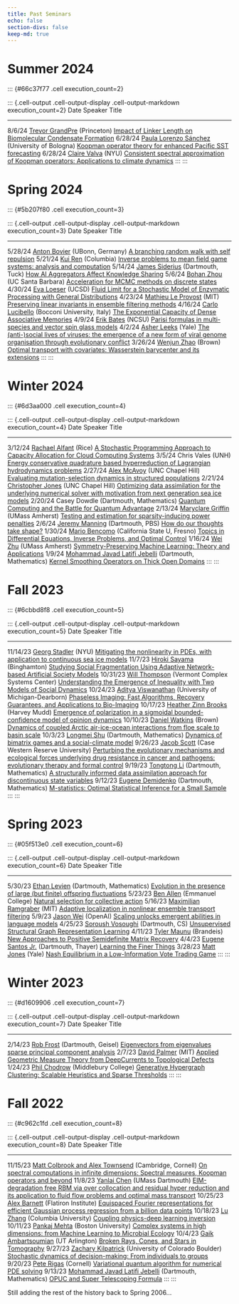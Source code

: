 ```yaml
---
title: Past Seminars
echo: false
section-divs: false
keep-md: true
---
```





# Summer 2024

::: {#66c37f77 .cell execution_count=2}

::: {.cell-output .cell-output-display .cell-output-markdown execution_count=2}
Date     Speaker                                                                                                Title
-------  -----------------------------------------------------------------------------------------------------  -------------------------------------------------------------------------------------------------------------------------
8/6/24   [Trevor GrandPre](https://www.trevorgrandpre.com/) (Princeton)                                         [Impact of Linker Length on Biomolecular Condensate Formation](/seminar_pages/GrandPreSS24.html)
6/28/24  [Paula Lorenzo Sánchez](https://www.unibo.it/sitoweb/paula.lorenzosanche2/en) (University of Bologna)  [Koopman operator theory for enhanced Pacific SST forecasting](/seminar_pages/LorenzoSS24.html)
6/28/24  [Claire Valva](https://clairevalva.github.io/) (NYU)                                                   [Consistent spectral approximation of Koopman operators: Applications to climate dynamics](/seminar_pages/ValvaSS24.html)
:::
:::


# Spring 2024

::: {#5b207f80 .cell execution_count=3}

::: {.cell-output .cell-output-display .cell-output-markdown execution_count=3}
Date     Speaker                                                                                                                                Title
-------  -------------------------------------------------------------------------------------------------------------------------------------  ----------------------------------------------------------------------------------------------------------------------------------------------------------
5/28/24  [Anton Bovier](https://wt.iam.uni-bonn.de/bovier/home/) (UBonn, Germany)                                                               [A branching random walk with self repulsion](/seminar_pages/BovierS24.html)
5/21/24  [Kui Ren](https://www.columbia.edu/~kr2002/) (Columbia)                                                                                [Inverse problems to mean field game systems: analysis and computation](/seminar_pages/RenS24.html)
5/14/24  [James Siderius](https://www.tuck.dartmouth.edu/faculty/faculty-directory/james-siderius) (Dartmouth, Tuck)                            [How AI Aggregators Affect Knowledge Sharing](/seminar_pages/SideriusS24.html)
5/6/24   [Bohan Zhou](https://scholar.google.com/citations?hl=en&user=Fc4gd7oAAAAJ&view_op=list_works&sortby=pubdate) (UC Santa Barbara)        [Acceleration for MCMC methods on discrete states](/seminar_pages/ZhouS24.html)
4/30/24  [Eva Loeser](https://sites.google.com/ucsd.edu/eva-loesers-website/home) (UCSD)                                                        [Fluid Limit for a Stochastic Model of Enzymatic Processing with General Distributions](/seminar_pages/LoeserS24.html)
4/23/24  [Mathieu Le Provost](https://nbviewer.org/github/jlindbloom/dartmouth-acms/blob/main/slides/Le_Provost_Dartmouth_ACMS_0424.pdf) (MIT)  [Preserving linear invariants in ensemble filtering methods](/seminar_pages/LeProvostS24.html)
4/16/24  [Carlo Lucibello](https://carlolucibello.github.io/) (Bocconi University, Italy)                                                       [The Exponential Capacity of Dense Associative Memories](/seminar_pages/LucibelloS24.html)
4/9/24   [Erik Bates](https://www.ewbates.com/home) (NCSU)                                                                                      [Parisi formulas in multi-species and vector spin glass models](/seminar_pages/BatesS24.html)
4/2/24   [Asher Leeks](https://asherleeks.com/) (Yale)                                                                                          [The (anti-)social lives of viruses: the emergence of a new form of viral genome organisation through evolutionary conflict](/seminar_pages/LeeksS24.html)
3/26/24  [Wenjun Zhao](https://wenjunzhaowo.github.io/) (Brown)                                                                                 [Optimal transport with covariates: Wasserstein barycenter and its extensions](/seminar_pages/ZhaoS24.html)
:::
:::


# Winter 2024

::: {#6d3aa000 .cell execution_count=4}

::: {.cell-output .cell-output-display .cell-output-markdown execution_count=4}
Date     Speaker                                                                                                              Title
-------  -------------------------------------------------------------------------------------------------------------------  -----------------------------------------------------------------------------------------------------------------------------------------------------
3/12/24  [Rachael Alfant](https://rachaelalfant.github.io/) (Rice)                                                            [A Stochastic Programming Approach to Capacity Allocation for Cloud Computing Systems](/seminar_pages/AlfantW24.html)
3/5/24   Chris Vales (UNH)                                                                                                    [Energy conservative quadrature based hyperreduction of Lagrangian hydrodynamics problems](/seminar_pages/ValesW24.html)
2/27/24  [Alex McAvoy](https://datascience.unc.edu/person/alex-mcavoy/) (UNC Chapel Hill)                                     [Evaluating mutation-selection dynamics in structured populations](/seminar_pages/McAvoyW24.html)
2/21/24  [Christopher Jones](https://tarheels.live/applieddynamics/christopher-jones/) (UNC Chapel Hill)                      [Optimizing data assimilation for the underlying numerical solver with motivation from next generation sea ice models](/seminar_pages/CJonesW24.html)
2/20/24  Casey Dowdle (Dartmouth, Mathematics)                                                                                [Quantum Computing and the Battle for Quantum Advantage](/seminar_pages/DowdleW24.html)
2/13/24  [Maryclare Griffin](https://maryclare.github.io/) (UMass Amherst)                                                    [Testing and estimation for sparsity-inducing power penalties](/seminar_pages/GriffinW24.html)
2/6/24   [Jeremy Manning](https://pbs.dartmouth.edu/people/jeremy-r-manning) (Dartmouth, PBS)                                 [How do our thoughts take shape?](/seminar_pages/ManningW24.html)
1/30/24  [Mario Bencomo](https://csm.fresnostate.edu/math/faculty-staff/resident/mbencomo.html) (California State U, Fresno)  [Topics in Differential Equations, Inverse Problems, and Optimal Control](/seminar_pages/BencomoW24.html)
1/16/24  [Wei Zhu](https://www.umass.edu/mathematics-statistics/directory/faculty/wei-zhu) (UMass Amherst)                    [Symmetry-Preserving Machine Learning: Theory and Applications](/seminar_pages/ZhuW24.html)
1/9/24   [Mohammad Javad Latifi Jebelli](https://math.dartmouth.edu/~mjebelli/) (Dartmouth, Mathematics)                      [Kernel Smoothing Operators on Thick Open Domains](/seminar_pages/JebelliW24.html)
:::
:::


# Fall 2023

::: {#6cbbd8f8 .cell execution_count=5}

::: {.cell-output .cell-output-display .cell-output-markdown execution_count=5}
Date      Speaker                                                                                                        Title
--------  -------------------------------------------------------------------------------------------------------------  ----------------------------------------------------------------------------------------------------------------------------------------------------------------------------------------
11/14/23  [Georg Stadler](https://math.nyu.edu/~stadler/) (NYU)                                                          [Mitigating the nonlinearity in PDEs, with application to continuous sea ice models](/seminar_pages/StadlerF23.html)
11/7/23   [Hiroki Sayama](https://bingweb.binghamton.edu/~sayama/) (Binghamton)                                          [Studying Social Fragmentation Using Adaptive Network-based Artificial Society Models](/seminar_pages/SayamaF23.html)
10/31/23  [Will Thompson](https://www.willhwthompson.com/) (Vermont Complex Systems Center)                              [Understanding the Emergence of Inequality with Two Models of Social Dynamics](/seminar_pages/ThompsonF23.html)
10/24/23  [Aditya Viswanathan](https://www-personal.umd.umich.edu/~adityavv/) (University of Michigan-Dearborn)          [Phaseless Imaging: Fast Algorithms, Recovery Guarantees, and Applications to Bio-Imaging](/seminar_pages/ViswanathanF23.html)
10/17/23  [Heather Zinn Brooks](https://sites.google.com/g.hmc.edu/hzinnbrooks?pli=1) (Harvey Mudd)                      [Emergence of polarization in a sigmoidal bounded-confidence model of opinion dynamics](/seminar_pages/BrooksF23.html)
10/10/23  [Daniel Watkins](https://danielmwatkins.com/) (Brown)                                                          [Dynamics of coupled Arctic air-ice-ocean interactions from floe scale to basin scale](/seminar_pages/WatkinsF23.html)
10/3/23   [Longmei Shu](https://math.dartmouth.edu/~lshu/) (Dartmouth, Mathematics)                                      [Dynamics of bimatrix games and a social-climate model](/seminar_pages/ShuF23.html)
9/26/23   [Jacob Scott](https://case.edu/cancer/members/member-directory/jacob-scott) (Case Western Reserve University)  [Perturbing the evolutionary mechanisms and ecological forces underlying drug resistance in cancer and pathogens: evolutionary therapy and formal control](/seminar_pages/ScottF23.html)
9/19/23   [Tongtong Li](https://math.dartmouth.edu/~tli/) (Dartmouth, Mathematics)                                       [A structurally informed data assimilation approach for discontinuous state variables](/seminar_pages/LiF23.html)
9/12/23   [Eugene Demidenko](https://www.eugened.org/) (Dartmouth, Mathematics)                                          [M-statistics: Optimal Statistical Inference for a Small Sample](/seminar_pages/DemidenkoF23.html)
:::
:::


# Spring 2023

::: {#05f513e0 .cell execution_count=6}

::: {.cell-output .cell-output-display .cell-output-markdown execution_count=6}
Date     Speaker                                                                                       Title
-------  --------------------------------------------------------------------------------------------  -------------------------------------------------------------------------------------------------------
5/30/23  [Ethan Levien](https://elevien.github.io/) (Dartmouth, Mathematics)                           [Evolution in the presence of large (but finite) offspring fluctuations](/seminar_pages/LevienS23.html)
5/23/23  [Ben Allen](https://scholar.google.com/citations?user=3MBv8rIAAAAJ&hl=en) (Emmanuel College)  [Natural selection for collective action](/seminar_pages/AllenS23.html)
5/16/23  [Maximilian Ramgraber](https://www.maxramgraber.com/) (MIT)                                   [Adaptive localization in nonlinear ensemble transport filtering](/seminar_pages/RamgraberS23.html)
5/9/23   [Jason Wei](https://www.jasonwei.net/) (OpenAI)                                               [Scaling unlocks emergent abilities in language models](/seminar_pages/WeiS23.html)
4/25/23  [Soroush Vosoughi](https://www.cs.dartmouth.edu/~soroush/) (Dartmouth, CS)                    [Unsupervised Structural Graph Representation Learning](/seminar_pages/VosoughiS23.html)
4/11/23  [Tyler Maunu](https://www.tylermaunu.com/) (Brandeis)                                         [New Approaches to Positive Semidefinite Matrix Recovery](/seminar_pages/MaunuS23.html)
4/4/23   [Eugene Santos Jr.](http://di2ag.thayer.dartmouth.edu/~eugene/) (Dartmouth, Thayer)           [Learning the Finer Things](/seminar_pages/SantosS23.html)
3/28/23  [Matt Jones](https://mattjonesmath.github.io/) (Yale)                                         [Nash Equilibrium in a Low-Information Vote Trading Game](/seminar_pages/JonesS23.html)
:::
:::


# Winter 2023

::: {#d1609906 .cell execution_count=7}

::: {.cell-output .cell-output-display .cell-output-markdown execution_count=7}
Date     Speaker                                                             Title
-------  ------------------------------------------------------------------  -------------------------------------------------------------------------------------------------------------
2/14/23  [Rob Frost](https://people.csail.mit.edu/drp/) (Dartmouth, Geisel)  [Eigenvectors from eigenvalues sparse principal component analysis](/seminar_pages/FrostW23.html)
2/7/23   [David Palmer](https://people.csail.mit.edu/drp/) (MIT)             [Applied Geometric Measure Theory from DeepCurrents to Topological Defects](/seminar_pages/PalmerW23.html)
1/24/23  [Phil Chodrow](https://www.philchodrow.prof/) (Middlebury College)  [Generative Hypergraph Clustering: Scalable Heuristics and Sparse Thresholds](/seminar_pages/ChodrowW23.html)
:::
:::


# Fall 2022

::: {#c962c1fd .cell execution_count=8}

::: {.cell-output .cell-output-display .cell-output-markdown execution_count=8}
Date      Speaker                                                                                                    Title
--------  ---------------------------------------------------------------------------------------------------------  -------------------------------------------------------------------------------------------------------------------------------------------------------------------------------
11/15/23  [Matt Colbrook and Alex Townsend](https://www.damtp.cam.ac.uk/user/mjc249/home.html) (Cambridge, Cornell)  [On spectral computations in infinite dimensions: Spectral measures, Koopman operators and beyond](/seminar_pages/ColbrookF22.html)
11/8/23   [Yanlai Chen](https://www.umassd.edu/directory/ychen5/) (UMass Dartmouth)                                  [EIM-degradation free RBM via over collocation and residual hyper reduction and its application to fluid flow problems and optimal mass transport](/seminar_pages/ChenF22.html)
10/25/23  [Alex Barnett](https://users.flatironinstitute.org/~ahb/) (Flatiron Institute)                             [Equispaced Fourier representations for efficient Gaussian process regression from a billion data points](/seminar_pages/BarnettF22.html)
10/18/23  [Lu Zhang](https://luzhanghpp.github.io/) (Columbia University)                                            [Coupling physics-deep learning inversion](/seminar_pages/ZhangF22.html)
10/11/23  [Pankaj Mehta](https://physics.bu.edu/~pankajm/) (Boston University)                                       [Complex systems in high dimensions: from Machine Learning to Microbial Ecology](/seminar_pages/MehtaF22.html)
10/4/23   [Gaik Ambartsoumian](https://gambarts.utasites.cloud/) (UT Arlington)                                      [Broken Rays, Cones, and Stars in Tomography](/seminar_pages/AmbartsoumianF22.html)
9/27/23   [Zachary Kilpatrick](https://www.colorado.edu/amath/zpkilpat) (University of Colorado Boulder)             [Stochastic dynamics of decision-making: From individuals to groups](/seminar_pages/KilpatrickF22.html)
9/20/23   [Pete Rigas](https://scholar.google.com/citations?user=pjytF18AAAAJ&hl=en&oi=sra) (Cornell)                [Variational quantum algorithm for numerical PDE solving](/seminar_pages/RigasF22.html)
9/13/23   [Mohammad Javad Latifi Jebelli](https://math.dartmouth.edu/~mjebelli/) (Dartmouth, Mathematics)            [OPUC and Super Telescoping Formula](/seminar_pages/JebelliF22.html)
:::
:::


Still adding the rest of the history back to Spring 2006...

